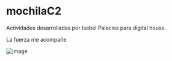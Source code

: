 # mochilaC2
Actividades desarrolladas por Isabel Palacios para digital house. 

La fuerza me acompañe 

![image](https://user-images.githubusercontent.com/110415057/201451110-8b2af8f1-ae9d-40bd-b322-d9f5f7e336fd.png)

